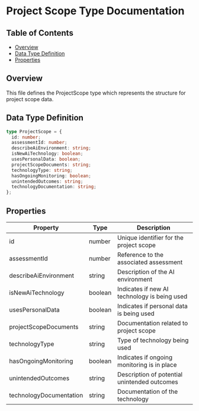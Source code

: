# Project Scope Type Documentation

## Table of Contents

- [Overview](#overview)
- [Data Type Definition](#data-type-definition)
- [Properties](#properties)

## Overview

This file defines the ProjectScope type which represents the structure for project scope data.

## Data Type Definition

```typescript
type ProjectScope = {
  id: number;
  assessmentId: number;
  describeAiEnvironment: string;
  isNewAiTechnology: boolean;
  usesPersonalData: boolean;
  projectScopeDocuments: string;
  technologyType: string;
  hasOngoingMonitoring: boolean;
  unintendedOutcomes: string;
  technologyDocumentation: string;
};
```

## Properties

| Property                | Type    | Description                                  |
| ----------------------- | ------- | -------------------------------------------- |
| id                      | number  | Unique identifier for the project scope      |
| assessmentId            | number  | Reference to the associated assessment       |
| describeAiEnvironment   | string  | Description of the AI environment            |
| isNewAiTechnology       | boolean | Indicates if new AI technology is being used |
| usesPersonalData        | boolean | Indicates if personal data is being used     |
| projectScopeDocuments   | string  | Documentation related to project scope       |
| technologyType          | string  | Type of technology being used                |
| hasOngoingMonitoring    | boolean | Indicates if ongoing monitoring is in place  |
| unintendedOutcomes      | string  | Description of potential unintended outcomes |
| technologyDocumentation | string  | Documentation of the technology              |
